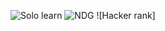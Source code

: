 ![Solo learn](https://user-images.githubusercontent.com/98869857/152691474-888f63c6-011e-4827-beea-df3e1ad9b3b9.jpg)
![NDG](https://user-images.githubusercontent.com/98869857/152692936-42f1106c-1420-41ba-bdd0-09bb737830bb.png)
![Hacker rank]